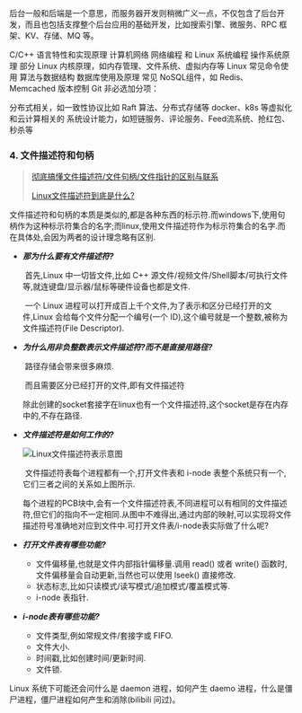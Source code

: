 后台一般和后端是一个意思，而服务器开发则稍微广义一点，不仅包含了后台开发，而且也包括支撑整个后台应用的基础开发，比如搜索引擎、微服务、RPC 框架、KV、存储、MQ 等。

C/C++ 语言特性和实现原理
计算机网络
网络编程 和 Linux 系统编程
操作系统原理
部分 Linux 内核原理，如内存管理、文件系统、虚拟内存等
Linux 常见命令使用
算法与数据结构
数据库使用及原理
常见 NoSQL组件，如 Redis、Memcached
版本控制 Git
非必选加分项：

分布式相关，如一致性协议比如 Raft 算法、分布式存储等
docker、k8s 等虚拟化和云计算相关的
系统设计能力，如短链服务、评论服务、Feed流系统、抢红包、秒杀等

### 4. 文件描述符和句柄

> [彻底搞懂文件描述符/文件句柄/文件指针的区别与联系](https://blog.csdn.net/nazeniwaresakini/article/details/104220111)
>
> [Linux文件描述符到底是什么?](http://c.biancheng.net/view/3066.html)

文件描述符和句柄的本质是类似的,都是各种东西的标示符.而windows下,使用句柄作为这种标示符集合的名字;而linux,使用文件描述符作为标示符集合的名字.而在具体处,会因为两者的设计理念略有区别.

* ***那为什么要有文件描述符?***

  ​	首先,Linux 中一切皆文件,比如 C++ 源文件/视频文件/Shell脚本/可执行文件等,就连键盘/显示器/鼠标等硬件设备也都是文件.

  ​	 一个 Linux 进程可以打开成百上千个文件,为了表示和区分已经打开的文件,Linux 会给每个文件分配一个编号(一个 ID),这个编号就是一个整数,被称为文件描述符(File Descriptor).

* ***为什么用非负整数表示文件描述符?而不是直接用路径?***

  ​	路径存储会带来很多麻烦.

  ​	而且需要区分已经打开的文件,即有文件描述符

  ​	除此创建的socket套接字在linux也有一个文件描述符,这个socket是存在内存中的,不存在路径.

* ***文件描述符是如何工作的?***

  ![Linux文件描述符表示意图](https://s2.loli.net/2022/02/06/Wpcz168d2NSxwmG.gif)

  ​	文件描述符表每个进程都有一个,打开文件表和 i-node 表整个系统只有一个,它们三者之间的关系如上图所示.

  ​	每个进程的PCB块中,会有一个文件描述符表,不同进程可以有相同的文件描述符,但它们的指向不一定相同.从图中不难得出,通过内部的映射,可以实现将文件描述符号准确地对应到文件中.可打开文件表/i-node表实际做了什么呢?

* ***打开文件表有哪些功能?***
  
  - 文件偏移量,也就是文件内部指针偏移量.调用 read() 或者 write() 函数时,文件偏移量会自动更新,当然也可以使用 lseek() 直接修改.
  - 状态标志,比如只读模式/读写模式/追加模式/覆盖模式等.
  - i-node 表指针.
  
* ***i-node表有哪些功能?***
  
  - 文件类型,例如常规文件/套接字或 FIFO.
  - 文件大小.
  - 时间戳,比如创建时间/更新时间.
  - 文件锁.


Linux 系统下可能还会问什么是 daemon 进程，如何产生 daemo 进程，什么是僵尸进程，僵尸进程如何产生和消除(bilibili 问过)。